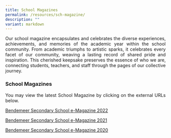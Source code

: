 ```yaml
---
title: School Magazines
permalink: /resources/sch-magazine/
description: ""
variant: markdown
---
```

<p style="text-align:justify">Our school magazine encapsulates and celebrates the diverse experiences, achievements, and memories of the academic year within the school community. From academic triumphs to artistic sparks, it celebrates every facet of our community, weaving a lasting record of shared pride and inspiration. This cherished keepsake preserves the essence of who we are, connecting students, teachers, and staff through the pages of our collective journey.</p>

### School Magazines

<p style="text-align:justify">You may view the latest School Magazine by clicking on the external URLs below.</p>

<a href="https://issuu.com/bendemeersec/docs/bendemeer_secondary_school_e-magazine_2022?fr=xKAE9_zU1NQ" target="_blank" rel="noopener">Bendemeer Secondary School e-Magazine 2022</a>

<a href="https://issuu.com/bendemeersec/docs/bendemeer_sec_e-magazine_2021?fr=sY2FhYTU0MjE3MTM" target="_blank" rel="noopener">Bendemeer Secondary School e-Magazine 2021</a>

<a href="https://issuu.com/bendemeersec/docs/2020_bdms_newsletter?fr=sOGI5NDU0MjE3MTM" target="_blank" rel="noopener">Bendemeer Secondary School e-Magazine 2020</a>
